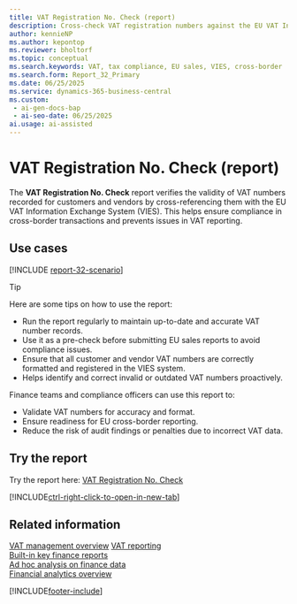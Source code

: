 ```yaml
---
title: VAT Registration No. Check (report)
description: Cross-check VAT registration numbers against the EU VAT Information Exchange System (VIES). Best used before submitting EU sales reports. Ensures the accuracy of VAT numbers, helping prevent compliance issues with cross-border VAT reporting.
author: kennieNP
ms.author: kepontop
ms.reviewer: bholtorf
ms.topic: conceptual
ms.search.keywords: VAT, tax compliance, EU sales, VIES, cross-border
ms.search.form: Report_32_Primary
ms.date: 06/25/2025
ms.service: dynamics-365-business-central
ms.custom:
 - ai-gen-docs-bap
 - ai-seo-date: 06/25/2025
ai.usage: ai-assisted
---
```


# VAT Registration No. Check (report)

The **VAT Registration No. Check** report verifies the validity of VAT numbers recorded for customers and vendors by cross-referencing them with the EU VAT Information Exchange System (VIES). This helps ensure compliance in cross-border transactions and prevents issues in VAT reporting.

## Use cases

[!INCLUDE [report-32-scenario](../includes/report-32-scenario-include.md)]

> [!TIP]
> Here are some tips on how to use the report:
>
> * Run the report regularly to maintain up-to-date and accurate VAT number records.
> * Use it as a pre-check before submitting EU sales reports to avoid compliance issues.
> * Ensure that all customer and vendor VAT numbers are correctly formatted and registered in the VIES system.
> * Helps identify and correct invalid or outdated VAT numbers proactively.

Finance teams and compliance officers can use this report to:
* Validate VAT numbers for accuracy and format.
* Ensure readiness for EU cross-border reporting.
* Reduce the risk of audit findings or penalties due to incorrect VAT data.


## Try the report

Try the report here: [VAT Registration No. Check](https://businesscentral.dynamics.com?report=32)

[!INCLUDE[ctrl-right-click-to-open-in-new-tab](../includes/ctrl-right-click-to-open-in-new-tab.md)]

## Related information

[VAT management overview](../finance-manage-vat.md) 
[VAT reporting](../finance-vat-reporting.md)   
[Built-in key finance reports](../finance-reports.md)  
[Ad hoc analysis on finance data](../ad-hoc-analysis-finance.md)  
[Financial analytics overview](../bi.md)  

[!INCLUDE[footer-include](../includes/footer-banner.md)]